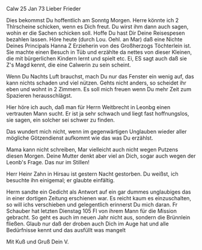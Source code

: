  Calw 25 Jan 73
Lieber Frieder

Dies bekommst Du hoffentlich am Sonntg Morgen. Herre könnte ich 2 Thlrscheine schicken, wenn es Dich freut. Du wirst ihm dann auch sagen, wohin er die Sachen schicken soll. Hoffe Du hast Dir Deine Reisespesen bezahlen lassen. Höre heute (durch Lou. Oehl. an Mar) daß eine Nichte Deines Principals Hanna Z Erzieherin von des Großherzogs Töchterlein ist. Sie machte einen Besuch in Tüb und erzählte da nettes von dieser Kleinen, die mit bürgerlichen Kindern lernt und spielt etc. Ei, ES sagt auch daß sie Z's Magd kennt, die eine Calwerin zu sein scheint.

Wenn Du Nachts Luft brauchst, mach Du nur das Fenster ein wenig auf, das kann nichts schaden und viel nützen. Gehts nicht anders, so scheidet ihr eben und wohnt in 2 Zimmern. Es soll mich freuen wenn Du mehr Zeit zum Spazieren herausschlägst.

Hier höre ich auch, daß man für Herrn Weitbrecht in Leonbg einen vertrauten Mann sucht. Er ist ja sehr schwach und liegt fast hoffnungslos, sie sagen, ein solcher sei schwer zu finden.

Das wundert mich nicht, wenn im gegenwärtigen Unglauben wieder aller mögliche Götzendienst aufkommt wie das was Du erzählst.

Mama kann nicht schreiben, Mar vielleicht auch nicht wegen Putzens diesen Morgen. Deine Mutter denkt aber viel an Dich, sogar auch wegen der Leonb's Frage. Das nur im Stillen!

Herr Heinr Zahn in Hirsau ist gestern Nacht gestorben. Du weißst, ich besuchte ihn einigemal; er glaubte einfältig.

Herm sandte ein Gedicht als Antwort auf ein gar dummes unglaubiges das in einer dortigen Zeitung erschienen war. Es reicht kaum es einzuschalten, so will ichs verschieben und gelegentlich erinnerst Du mich daran. 
Fr Schauber hat letzten Dienstag 105 Fl von ihrem Mann für die Mission gebracht. So geht es auch im neuen Jahr nicht aus, sondern die Brünnlein fließen. Glaub nur daß der droben auch Dich im Auge hat und alle Bedürfnisse kennt und das ausfüllt was mangelt

 Mit Kuß und Gruß
 Dein V.
